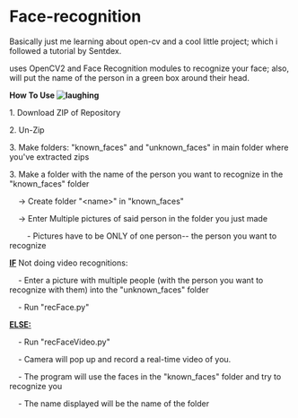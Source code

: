 # Face-recognition

Basically just me learning about open-cv and a cool little project; which i followed a tutorial by Sentdex. 

uses OpenCV2 and Face Recognition modules to recognize your face; also, will put the name of the person in a green box around their head. 

<p><strong>How To Use&nbsp;<img src="https://html-online.com/editor/tinymce4_6_5/plugins/emoticons/img/smiley-laughing.gif" alt="laughing" /></strong></p>
<p>1. Download ZIP of Repository</p>
<p>2. Un-Zip</p>
<p>3. Make folders: "known_faces" and "unknown_faces" in main folder where you've extracted zips</p>
<p>3. Make a folder with the name of the person you want to recognize in the "known_faces" folder</p>
<p>&nbsp; &nbsp; -&gt; Create folder "&lt;name&gt;" in "known_faces"</p>
<p>&nbsp; &nbsp; -&gt; Enter Multiple pictures of said person in the folder you just made</p>
<p>&nbsp; &nbsp; &nbsp; &nbsp; - Pictures have to be ONLY of one person-- the person you want to recognize</p>
<p><span style="text-decoration: underline;"><strong>IF</strong></span> Not doing video recognitions:</p>
<p>&nbsp; &nbsp; - Enter a picture with multiple people (with the person you want to recognize with them) into the "unknown_faces" folder</p>
<p>&nbsp; &nbsp; - Run "recFace.py"</p>
<p><span style="text-decoration: underline;"><strong>ELSE:</strong></span></p>
<p>&nbsp; &nbsp; - Run "recFaceVideo.py"&nbsp;</p>
<p>&nbsp; &nbsp; - Camera will pop up and record a real-time video of you.</p>
<p>&nbsp; &nbsp; - The program will use the faces in the "known_faces" folder and try to recognize you</p>
<p>&nbsp; &nbsp; - The name displayed will be the name of the folder</p>
<p>&nbsp; &nbsp; &nbsp;</p>
<p>&nbsp;</p>
